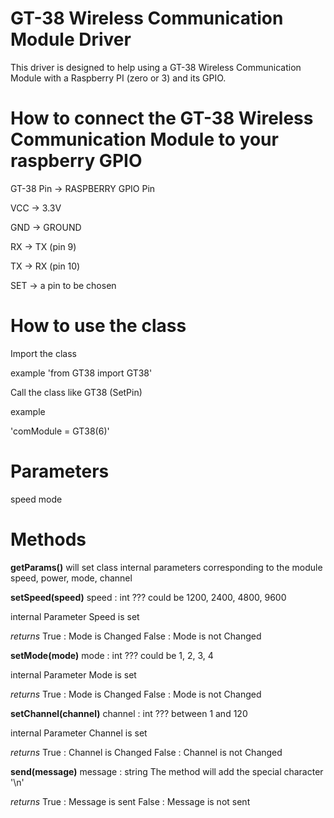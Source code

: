 # GT-38 Wireless Communication Module Driver
This driver is designed to help using a GT-38 Wireless Communication Module with a Raspberry PI (zero or 3) and its GPIO.

# How to connect the GT-38 Wireless Communication Module to your raspberry GPIO
GT-38 Pin -> RASPBERRY GPIO Pin

VCC -> 3.3V

GND -> GROUND

RX -> TX (pin 9)

TX -> RX (pin 10)

SET -> a pin to be chosen

# How to use the class
Import the class 

example
'from GT38 import GT38'

Call the class like GT38 (SetPin)

example

'comModule = GT38(6)'

# Parameters
speed
mode


# Methods
__getParams()__
will set class internal parameters corresponding to the module speed, power, mode, channel

__setSpeed(speed)__
speed : int
??? could be 1200, 2400, 4800, 9600

internal Parameter Speed is set

_returns_
True : Mode is Changed
False : Mode is not Changed

__setMode(mode)__
mode : int
??? could be 1, 2, 3, 4

internal Parameter Mode is set

_returns_
True : Mode is Changed
False : Mode is not Changed

__setChannel(channel)__
channel : int
??? between 1 and 120 

internal Parameter Channel is set

_returns_
True : Channel is Changed
False : Channel is not Changed

__send(message)__
message : string
The method will add the special character '\n'

_returns_
True : Message is sent
False : Message is not sent
